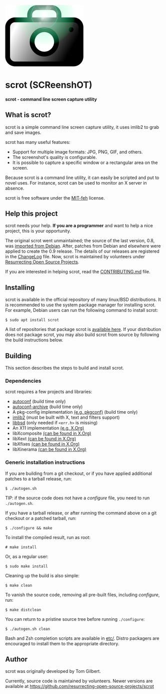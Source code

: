 ![Logo](doc/scrot.png)

# scrot (SCReenshOT)

#### scrot - command line screen capture utility

## What is scrot? ##

scrot is a simple command line screen capture utility, it uses imlib2 to grab
and save images.

scrot has many useful features:
  - Support for multiple image formats: JPG, PNG, GIF, and others.
  - The screenshot's quality is configurable.
  - It is possible to capture a specific window or a rectangular area on the
    screen.

Because scrot is a command line utility, it can easily be scripted and put to
novel uses. For instance, scrot can be used to monitor an X server in absence.

scrot is free software under the [MIT-feh](COPYING) license.

## Help this project ##

scrot needs your help. **If you are a programmer** and want to help a nice
project, this is your opportunity.

The original scrot went unmaintained; the source of the last version, 0.8, was
[imported from Debian](https://snapshot.debian.org/package/scrot/). After,
patches from Debian and elsewhere were applied to create the 0.9 release. The
details of our releases are registered in the [ChangeLog](ChangeLog) file.
Now, scrot is maintained by volunteers under [Resurrecting Open Source Projects](https://github.com/resurrecting-open-source-projects).

If you are interested in helping scrot, read the [CONTRIBUTING.md](CONTRIBUTING.md) file.

## Installing ##

scrot is available in the official repository of many linux/BSD distributions.
It is recommended to use the system package manager for installing scrot.
For example, Debian users can run the following command to install scrot:

```console
$ sudo apt install scrot
```

A list of repositories that package scrot is
[available here](https://repology.org/project/scrot/versions).
If your distribution does not package scrot, you may also build scrot from
source by following the build instructions below.

## Building ##

This section describes the steps to build and install scrot.

### Dependencies ###

scrot requires a few projects and libraries:

- [autoconf](https://www.gnu.org/software/autoconf/autoconf.html) (build time only)
- [autoconf-archive](https://www.gnu.org/software/autoconf-archive/) (build time only)
- A pkg-config implementation [(e.g. pkgconf)](https://github.com/pkgconf/pkgconf) (build time only)
- [imlib2](https://sourceforge.net/projects/enlightenment/files/imlib2-src/)
  (must be built with X, text and filters support)
- [libbsd](https://libbsd.freedesktop.org/wiki/) (only needed if `<err.h>` is missing)
- An X11 implementation [(e.g. X.Org)](https://www.x.org/wiki/)
- libXcomposite [(can be found in X.Org)](https://gitlab.freedesktop.org/xorg/lib/libxcomposite)
- libXext [(can be found in X.Org)](https://gitlab.freedesktop.org/xorg/lib/libxext)
- libXfixes [(can be found in X.Org)](https://gitlab.freedesktop.org/xorg/lib/libxfixes)
- libXinerama [(can be found in X.Org)](https://gitlab.freedesktop.org/xorg/lib/libxinerama)

### Generic installation instructions ###

If you are building from a git checkout, or if you have applied additional
patches to a tarball release, run:
```console
$ ./autogen.sh
```
TIP: if the source code does not have a _configure_ file, you need to run
`./autogen.sh`.

If you have a tarball release, or after running the command above on a git
checkout or a patched tarball, run:
```console
$ ./configure && make
```

To install the compiled result, run as root:
```console
# make install
```
Or, as a regular user:
```console
$ sudo make install
```

Cleaning up the build is also simple:
```console
$ make clean
```

To vanish the source code, removing all pre-built files, including _configure_,
run:
```console
$ make distclean
```

You can return to a pristine source tree before running `./configure`:
```console
$ ./autogen.sh clean
```

Bash and Zsh completion scripts are available in [etc/](./etc).
Distro packagers are encouraged to install them to the appropriate directory.

## Author ##

scrot was originally developed by Tom Gilbert.

Currently, source code is maintained by volunteers. Newer versions are
available at https://github.com/resurrecting-open-source-projects/scrot
